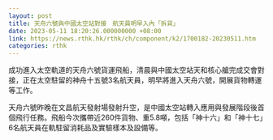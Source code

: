 ```yaml
---
layout: post
title: 天舟六號與中國太空站對接　航天員明早入內「拆貨」
date: 2023-05-11 18:20:26.000000000 +08:00
link: https://news.rthk.hk/rthk/ch/component/k2/1700182-20230511.htm
categories: rthk
---
```


成功進入太空軌道的天舟六號貨運飛船，清晨與中國太空站天和核心艙完成交會對接，正在太空駐留的神舟十五號3名航天員，明早將進入天舟六號，開展貨物轉運等工作。

天舟六號昨晚在文昌航天發射場發射升空，是中國太空站轉入應用與發展階段後首個飛行任務。飛船今次攜帶近260件貨物、重5.8噸，包括「神十六」和「神十七」6名航天員在軌駐留消耗品及實驗樣本及設備等。
